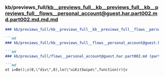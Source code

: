 ### kb/previews_full/kb__previews_full__kb__previews_full__kb__previews_full__flows__personal_account@guest.har.part002.md.part002.md.md.md

```md
### kb/previews_full/kb__previews_full__kb__previews_full__flows__personal_account@guest.har.part002.md.part002.md.md

```md
### kb/previews_full/kb__previews_full__flows__personal_account@guest.har.part002.md.part002.md

```md
### kb/previews_full/flows__personal_account@guest.har.part002.md (part 002)

```md
et i=Be();z(0,\"div\",8),le(\"uiKitSwipe\",function(r){v
```

```

```

```

```
